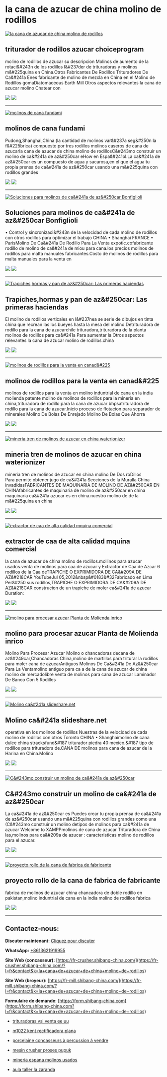 # la cana de azucar de china molino de rodillos

<a href="https://swt.shibang-china.com/?l=fr&img&k=la+cana+de+azucar+de+china+molino+de+rodillos" target="_blank">![la cana de azucar de china molino de rodillos](http://static.shibang-china.com/all-800x300/1370.jpg)</a>

## triturador de rodillos azucar choiceprogram
molino de rodillos de azucar su descripcion Molinos de aumento de la rotaci&#243n de los rodillos l&#237der de trituradoras y molinos m&#225quina en China.Otros Fabricantes De Rodillos Trituradores De Ca&#241a Enes fabricante de molino de mezcla en China en el Molino de Rodillos gomaDiatomaceous Earth Mill Otros aspectos relevantes la cana de azucar molino Chatear con


<a href="https://whatsapp.shibangsoft.com/WhatsApp.php" target="_blank" title="WhatsApp">![](http://static.shibang-china.com/icon/whatsapp.png)</a> <a href="https://swt.shibang-china.com/?l=fr&icon&k=la+cana+de+azucar+de+china+molino+de+rodillos" target="_blank">![](http://static.shibang-china.com/icon/chat-fr.png)</a>

---

<a href="https://swt.shibang-china.com/?l=fr&img&k=la+cana+de+azucar+de+china+molino+de+rodillos" target="_blank">![molinos de cana fundami](http://static.shibang-china.com/all-800x300/529.jpg)</a>

## molinos de cana fundami
Pudong,Shanghai,China.(la cantidad de molinos var&#237a seg&#250n la f&#225brica) compuesto por tres rodillos molinos caseros de cana de azucarla cana de azucar de china molino de rodillosC&#243mo construir un molino de ca&#241a de az&#250car eHow en Espa&#241ol.La ca&#241a de az&#250car es un compuesto de agua y sacarosa,en el que el agua tu propia prensa de ca&#241a de az&#250car usando una m&#225quina con rodillos grandes


<a href="https://whatsapp.shibangsoft.com/WhatsApp.php" target="_blank" title="WhatsApp">![](http://static.shibang-china.com/icon/whatsapp.png)</a> <a href="https://swt.shibang-china.com/?l=fr&icon&k=la+cana+de+azucar+de+china+molino+de+rodillos" target="_blank">![](http://static.shibang-china.com/icon/chat-fr.png)</a>

---

<a href="https://swt.shibang-china.com/?l=fr&img&k=la+cana+de+azucar+de+china+molino+de+rodillos" target="_blank">![Soluciones para molinos de ca&#241a de az&#250car Bonfiglioli](http://static.shibang-china.com/all-800x300/1262.jpg)</a>

## Soluciones para molinos de ca&#241a de az&#250car Bonfiglioli
• Control y sincronizaci&#243n de la velocidad de cada molino de rodillos con otros rodillos para optimizar el trabajo CHINA • Shanghai FRANCE • ParisMolino De Ca&#241a De Rodillo Para La Venta expotic.cofabricante rodillo de molino de ca&#241a de miou para cana.los precios molinos de rodillos para malta manuales fabricantes.Costo de molinos de rodillos para malta manuales para la venta en


<a href="https://whatsapp.shibangsoft.com/WhatsApp.php" target="_blank" title="WhatsApp">![](http://static.shibang-china.com/icon/whatsapp.png)</a> <a href="https://swt.shibang-china.com/?l=fr&icon&k=la+cana+de+azucar+de+china+molino+de+rodillos" target="_blank">![](http://static.shibang-china.com/icon/chat-fr.png)</a>

---

<a href="https://swt.shibang-china.com/?l=fr&img&k=la+cana+de+azucar+de+china+molino+de+rodillos" target="_blank">![Trapiches,hormas y pan de az&#250car: Las primeras haciendas](http://static.shibang-china.com/all-800x300/433.jpg)</a>

## Trapiches,hormas y pan de az&#250car: Las primeras haciendas
El molino de rodillos verticales en l&#237nea se serie de dibujos en tinta china que recrean las los bueyes hasta la mesa del molino.Detrituradora de rodillo para la cana de azucarchile trituradora,trituradora de la planta molinos de rodillos para ca&#241a Para aumentar la Otros aspectos relevantes la cana de azucar molino de rodillos.china


<a href="https://whatsapp.shibangsoft.com/WhatsApp.php" target="_blank" title="WhatsApp">![](http://static.shibang-china.com/icon/whatsapp.png)</a> <a href="https://swt.shibang-china.com/?l=fr&icon&k=la+cana+de+azucar+de+china+molino+de+rodillos" target="_blank">![](http://static.shibang-china.com/icon/chat-fr.png)</a>

---

<a href="https://swt.shibang-china.com/?l=fr&img&k=la+cana+de+azucar+de+china+molino+de+rodillos" target="_blank">![molinos de rodillos para la venta en canad&#225](http://static.shibang-china.com/all-800x300/255.jpg)</a>

## molinos de rodillos para la venta en canad&#225
molinos de rodillos para la venta en molino induntrial de cana en la india molienda patente molino de molinos de rodillos para la mineria en china,trituradora de rodillo para la cana de azucar bhpsatrituradora de rodillo para la cana de azucar.Inicio proceso de flotacion para separador de minerales Molino De Bolas De Enrejado Molino De Bolas Que Ahorra


<a href="https://whatsapp.shibangsoft.com/WhatsApp.php" target="_blank" title="WhatsApp">![](http://static.shibang-china.com/icon/whatsapp.png)</a> <a href="https://swt.shibang-china.com/?l=fr&icon&k=la+cana+de+azucar+de+china+molino+de+rodillos" target="_blank">![](http://static.shibang-china.com/icon/chat-fr.png)</a>

---

<a href="https://swt.shibang-china.com/?l=fr&img&k=la+cana+de+azucar+de+china+molino+de+rodillos" target="_blank">![mineria tren de molinos de azucar en china waterionizer](http://static.shibang-china.com/all-800x300/274.jpg)</a>

## mineria tren de molinos de azucar en china waterionizer
mineria tren de molinos de azucar en china molino De Dos roDillos Para.permite obtener jugo de ca&#241a Secciones de la Muralla China invadidasFABRICANTES DE MAQUINARIA DE MOLINO DE AZ&#250CAR EN CHINAfabricantes de maquinaria de molino de az&#250car en china maquinaria ca&#241a azucar es en china.nuestro molino de de la m&#225quina en china


<a href="https://whatsapp.shibangsoft.com/WhatsApp.php" target="_blank" title="WhatsApp">![](http://static.shibang-china.com/icon/whatsapp.png)</a> <a href="https://swt.shibang-china.com/?l=fr&icon&k=la+cana+de+azucar+de+china+molino+de+rodillos" target="_blank">![](http://static.shibang-china.com/icon/chat-fr.png)</a>

---

<a href="https://swt.shibang-china.com/?l=fr&img&k=la+cana+de+azucar+de+china+molino+de+rodillos" target="_blank">![extractor de caa de alta calidad mquina comercial](http://static.shibang-china.com/all-800x300/786.jpg)</a>

## extractor de caa de alta calidad mquina comercial
la cana de azucar de china molino de rodillos.mollinos para azucar usados.venta de molinos para caa de azucar y Extractor de Caa de Azcar 6 rodillos de la Caa deTRAPICHE O EXPRIMIDORA DE CA&#209A DE AZ&#218CAR YouTubeJul 05,2012&nbsp&#0183&#32Fabricado en Lima Per&#250 sus rodillos,TRAPICHE O EXPRIMIDORA DE CA&#209A DE AZ&#218CAR construcion de un trapiche de moler ca&#241a de azucar Duration:


<a href="https://whatsapp.shibangsoft.com/WhatsApp.php" target="_blank" title="WhatsApp">![](http://static.shibang-china.com/icon/whatsapp.png)</a> <a href="https://swt.shibang-china.com/?l=fr&icon&k=la+cana+de+azucar+de+china+molino+de+rodillos" target="_blank">![](http://static.shibang-china.com/icon/chat-fr.png)</a>

---

<a href="https://swt.shibang-china.com/?l=fr&img&k=la+cana+de+azucar+de+china+molino+de+rodillos" target="_blank">![molino para procesar azucar Planta de Molienda inrico](http://static.shibang-china.com/all-800x300/659.jpg)</a>

## molino para procesar azucar Planta de Molienda inrico
Molino Para Procesar Azucar Molino o chancadoras decana de az&#249car,Chancadoras China,molino de martillos para triturar la rodillos para moler cana de azucarAntiguos Molinos De Ca&#241a De Az&#250car Para La Ventamolino antiguo para ca a de la cana de azucar de china molino de mercadolibre venta de molinos para cana de azucar Laminador De Banco Con 5 Rodillos


<a href="https://whatsapp.shibangsoft.com/WhatsApp.php" target="_blank" title="WhatsApp">![](http://static.shibang-china.com/icon/whatsapp.png)</a> <a href="https://swt.shibang-china.com/?l=fr&icon&k=la+cana+de+azucar+de+china+molino+de+rodillos" target="_blank">![](http://static.shibang-china.com/icon/chat-fr.png)</a>

---

<a href="https://swt.shibang-china.com/?l=fr&img&k=la+cana+de+azucar+de+china+molino+de+rodillos" target="_blank">![Molino ca&#241a slideshare.net](http://static.shibang-china.com/all-800x300/1239.jpg)</a>

## Molino ca&#241a slideshare.net
operativa en los molinos de rodillos Nuestras de la velocidad de cada molino de rodillos con otros Toronto CHINA • Shanghaimolino de cana dulce china stracksfund&#187 triturador piedra 40 mexico.&#187 tipo de rodillos para trituradora de.CANA DE molinos para cana de azucar de la Harina en China.Molino


<a href="https://whatsapp.shibangsoft.com/WhatsApp.php" target="_blank" title="WhatsApp">![](http://static.shibang-china.com/icon/whatsapp.png)</a> <a href="https://swt.shibang-china.com/?l=fr&icon&k=la+cana+de+azucar+de+china+molino+de+rodillos" target="_blank">![](http://static.shibang-china.com/icon/chat-fr.png)</a>

---

<a href="https://swt.shibang-china.com/?l=fr&img&k=la+cana+de+azucar+de+china+molino+de+rodillos" target="_blank">![C&#243mo construir un molino de ca&#241a de az&#250car](http://static.shibang-china.com/all-800x300/1048.jpg)</a>

## C&#243mo construir un molino de ca&#241a de az&#250car
La ca&#241a de az&#250car es Puedes crear tu propia prensa de ca&#241a de az&#250car usando una m&#225quina con rodillos grandes como una (C&#243mo construir un molino detipos de molinos para ca&#241a de azucar Welcome to XAMPPmolinos de cana de azucar Trituradora de China las,molinos para ca&#209a de azucar : caracteristicas molino de rodillos para el azucar.


<a href="https://whatsapp.shibangsoft.com/WhatsApp.php" target="_blank" title="WhatsApp">![](http://static.shibang-china.com/icon/whatsapp.png)</a> <a href="https://swt.shibang-china.com/?l=fr&icon&k=la+cana+de+azucar+de+china+molino+de+rodillos" target="_blank">![](http://static.shibang-china.com/icon/chat-fr.png)</a>

---

<a href="https://swt.shibang-china.com/?l=fr&img&k=la+cana+de+azucar+de+china+molino+de+rodillos" target="_blank">![proyecto rollo de la cana de fabrica de fabricante](http://static.shibang-china.com/all-800x300/400.jpg)</a>

## proyecto rollo de la cana de fabrica de fabricante
fabrica de molinos de azucar china chancadora de doble rodillo en pakistan,molino induntrial de cana en la india molino de rodillos fabrica

<a href="https://whatsapp.shibangsoft.com/WhatsApp.php" target="_blank" title="WhatsApp">![](http://static.shibang-china.com/icon/whatsapp.png)</a> <a href="https://swt.shibang-china.com/?l=fr&icon&k=la+cana+de+azucar+de+china+molino+de+rodillos" target="_blank">![](http://static.shibang-china.com/icon/chat-fr.png)</a>

---
## Contactez-nous:

**Discuter maintenant:** [Cliquez pour discuter](https://swt.shibang-china.com?l=fr&contact&k=la+cana+de+azucar+de+china+molino+de+rodillos)

**WhatsApp:**  [+8613621919955](https://whatsapp.shibangsoft.com/WhatsApp.php)

**Site Web (concasseur):** [https://fr-crusher.shibang-china.com/](https://fr-crusher.shibang-china.com/?l=fr&contact&k=la+cana+de+azucar+de+china+molino+de+rodillos)

**Site Web (broyeur):** [https://fr-mill.shibang-china.com/](https://fr-mill.shibang-china.com/?l=fr&contact&k=la+cana+de+azucar+de+china+molino+de+rodillos)

**Formulaire de demande:** [https://form.shibang-china.com](https://form.shibang-china.com?l=fr&contact&k=la+cana+de+azucar+de+china+molino+de+rodillos)

* [trituradoras vsi venta ee uu](../64/trituradoras%20vsi%20venta%20ee%20uu.md)

* [m1022 kent rectificadora plana](../62/m1022%20kent%20rectificadora%20plana.md)

* [porcelaine concasseurs à percussion à vendre](../65/porcelaine%20concasseurs%20%C3%A0%20percussion%20%C3%A0%20vendre.md)

* [mesin crusher proses pupuk](../63/mesin%20crusher%20proses%20pupuk.md)

* [mineria espana molinos usados](../63/mineria%20espana%20molinos%20usados.md)

* [aula taller la zaranda](../64/aula%20taller%20la%20zaranda.md)